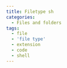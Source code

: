 ```yaml
---
title: Filetype sh
categories:
  - Files and folders
tags:
  - file
  - 'file type'
  - extension
  - code
  - shell
---
```

